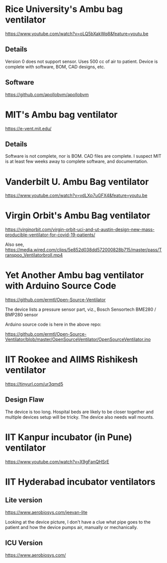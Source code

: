# Rice University's Ambu bag ventilator

https://www.youtube.com/watch?v=oLQ5bXakWq8&feature=youtu.be

## Details
   Version 0 does not support sensor.  Uses 500 cc of air to patient.
   Device is complete with software, BOM, CAD designs, etc.
   
## Software

https://github.com/apollobvm/apollobvm


# MIT's Ambu bag ventilator

https://e-vent.mit.edu/

## Details
   Software is not complete, nor is BOM.  CAD files are complete.
   I suspect MIT is at least few weeks away to complete software,
   and documentation.

# Vanderbilt U. Ambu Bag ventilator

https://www.youtube.com/watch?v=vdLXp7uGFX4&feature=youtu.be

# Virgin Orbit's Ambu Bag ventilator

https://virginorbit.com/virgin-orbit-uci-and-ut-austin-design-new-mass-producible-ventilator-for-covid-19-patients/

Also see, https://media.wired.com/clips/5e852d038dd572000828b715/master/pass/Transpoo_Ventilatorbroll.mp4

# Yet Another Ambu bag ventilator with Arduino Source Code

https://github.com/ermtl/Open-Source-Ventilator

The device lists a pressure sensor part, viz., Bosch Sensortech BME280 / BMP280 sensor

Arduino source code is here in the above repo:

https://github.com/ermtl/Open-Source-Ventilator/blob/master/OpenSourceVentilator/OpenSourceVentilator.ino

# IIT Rookee and AIIMS Rishikesh ventilator

https://tinyurl.com/ur3qmd5

## Design Flaw

The device is too long.  Hospital beds are likely to be closer together and multiple devices setup will be tricky.  The device also needs wall mounts.

# IIT Kanpur incubator \(in Pune\) ventilator

https://www.youtube.com/watch?v=X9gFanQHSrE

# IIT Hyderabad incubator ventilators

## Lite version

https://www.aerobiosys.com/jeevan-lite

Looking at the device picture, I don't have a clue what pipe goes to the patient and how the device pumps air, manually or mechanically.

## ICU Version

https://www.aerobiosys.com/
